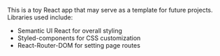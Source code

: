 This is a toy React app that may serve as a template for future projects. Libraries used include:


- Semantic UI React for overall styling
- Styled-components for CSS customization
- React-Router-DOM for setting page routes


